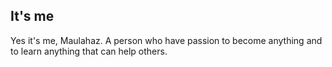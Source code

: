 ## It's me

Yes it's me, Maulahaz.
A person who have passion to become anything and to learn anything that can help others.
